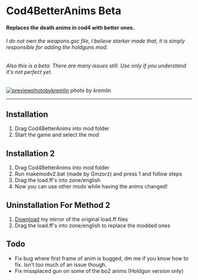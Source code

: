 # Cod4BetterAnims Beta
#### Replaces the death anims in cod4 with better ones.
###### I do not own the weapons.gsc file, I believe starker made that, it is simply responsible for adding the holdguns mod.
###### Also this is a beta. There are many issues still. Use only if you understand it's not perfect yet.
[![previewphotobykremlin](https://github.com/kruumy/Cod4BetterAnims/blob/main/preview.png)](https://youtu.be/6CbKWcWjmKs)
_photo by kremlin_

***

## Installation
1. Drag Cod4BetterAnims into mod folder
2. Start the game and select the mod

## Installation 2
1. Drag Cod4BetterAnims into mod folder
2. Run makemodv2.bat (made by Gmzorz) and press 1 and follow steps
3. Drag the load.ff's into zone/english
4. Now you can use other mods while having the anims changed!

## Uninstallation For Method 2
1. [Download](https://drive.google.com/file/d/12dVB-HZ2b5CNN9fLTgQW_CGz4RNVM6MA) my mirror of the original load.ff files
2. Drag the load.ff's into zone/english to replace the modded ones

## Todo
* Fix bug where first frame of anim is bugged, dm me if you know how to fix. Isn't too much of an issue though.
* Fix missplaced gun on some of the bo2 anims (Holdgun version only)


